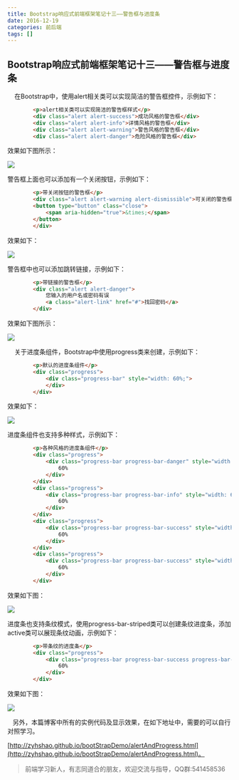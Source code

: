 ```yaml
---
title: Bootstrap响应式前端框架笔记十三——警告框与进度条
date: 2016-12-19
categories: 前后端
tags: []
---
```

## Bootstrap响应式前端框架笔记十三——警告框与进度条

    在Bootstrap中，使用alert相关类可以实现简洁的警告框控件，示例如下：

```html
        <p>alert相关类可以实现简洁的警告框样式</p>
        <div class="alert alert-success">成功风格的警告框</div>
        <div class="alert alert-info">详情风格的警告框</div>
        <div class="alert alert-warning">警告风格的警告框</div>
        <div class="alert alert-danger">危险风格的警告框</div>
```

效果如下图所示：

![](https://static.oschina.net/uploads/space/2016/1219/142649_W5Hf_2340880.png)

警告框上面也可以添加有一个关闭按钮，示例如下：

```html
        <p>带关闭按钮的警告框</p>
        <div class="alert alert-warning alert-dismissible">可关闭的警告框
        <button type="button" class="close">
            <span aria-hidden="true">&times;</span>
        </button>
        </div>
```

效果如下：

![](https://static.oschina.net/uploads/space/2016/1219/143641_9T0W_2340880.png)

警告框中也可以添加跳转链接，示例如下：

```html
        <p>带链接的警告框</p>
        <div class="alert alert-danger">
            您输入的用户名或密码有误
            <a class="alert-link" href="#">找回密码</a>
        </div>
```

效果如下图所示：

![](https://static.oschina.net/uploads/space/2016/1219/144054_crv5_2340880.png)

    关于进度条组件，Bootstrap中使用progress类来创建，示例如下：

```html
        <p>默认的进度条组件</p>
        <div class="progress">
            <div class="progress-bar" style="width: 60%;">
            </div>
        </div>
```

效果如下：

![](https://static.oschina.net/uploads/space/2016/1219/144555_Os4j_2340880.png)

进度条组件也支持多种样式，示例如下：

```html
        <p>各种风格的进度条组件</p>
        <div class="progress">
            <div class="progress-bar progress-bar-danger" style="width: 60%;">
                60%
            </div>
        </div>
        <div class="progress">
            <div class="progress-bar progress-bar-info" style="width: 60%;">
                60%
            </div>
        </div>
        <div class="progress">
            <div class="progress-bar progress-bar-success" style="width: 60%;">
                60%
            </div>
        </div>
        <div class="progress">
            <div class="progress-bar progress-bar-success" style="width: 60%;">
                60%
            </div>
        </div>
```

效果如下图：

![](https://static.oschina.net/uploads/space/2016/1219/145112_vPpO_2340880.png)

进度条也支持条纹模式，使用progress-bar-striped类可以创建条纹进度条，添加active类可以展现条纹动画，示例如下：

```html
        <p>带条纹的进度条</p>
        <div class="progress">
            <div class="progress-bar progress-bar-success progress-bar-striped active" style="width: 60%;">
                60%
            </div>
        </div>
```

效果如下图：

![](https://static.oschina.net/uploads/space/2016/1219/145505_oYys_2340880.png)

   另外，本篇博客中所有的实例代码及显示效果，在如下地址中，需要的可以自行对照学习。

[http://zyhshao.github.io/bootStrapDemo/alertAndProgress.html](http://zyhshao.github.io/bootStrapDemo/alertAndProgress.html)。

> 前端学习新人，有志同道合的朋友，欢迎交流与指导，QQ群:541458536
